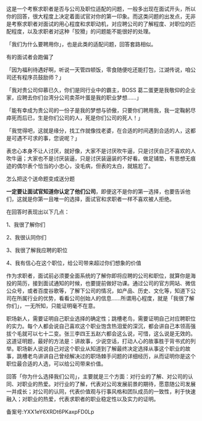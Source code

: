 这是一个考察求职者是否与公司及职位适配的问题，一般多出现在面试开头，所以你的回答，很大程度上决定着面试官对你的第一印象。而这类问题的出发点，无非是考察求职者对面试的用心程度和求职动机，对应聘公司的了解程度、对职位的匹配程度，以及求职者对这种「狡猾」的问题能不能很好的处理。

「我们为什么要聘用你」，也是此类的适配问题，回答套路相似。

有的面试者会跑偏了

「因为福利待遇好啊，听说一天管四顿饭，零食随便吃还能打包，江湖传说，咱公司还有程序员鼓励师？」

「我对贵公司仰慕已久，你们是同行业中的霸主，BOSS 葛二蛋更是我敬仰的企业家，应聘去你们台湾分公司卖茶叶蛋是我的职业梦想……」

「能有幸成为贵公司的一份子是我的梦想与骄傲，只要你们聘用我，我一定鞠躬尽瘁死而后已，生是你们公司的人，死是你们公司的死人！」

「我觉得吧，这就是缘分，找工作就像找老婆，在合适的时间遇到合适的人，这都是可遇不可求的事，您说呢？」

表忠心本身不让人讨厌，就好像，大家不是讨厌吹牛逼，只是讨厌自己不喜欢的人吹牛逼；大家也不是讨厌装逼，只是讨厌装逼装的不好看。做足铺垫，有思想无痕迹的偶尔表个恰当的小忠心，没毛病，但表的太白，就尴尬了。

怎么把这个送命题变成送分题

**一定要让面试官知道你认定了他们公司**，即便这不是你的第一选择，也要告诉他们，这就是你第一且唯一的选择，面试官和求职者一样不喜欢被人拒绝。

在回答时表现出以下几点：

1、我很了解你们

2、我很认同你们

3、我很了解我应聘的职位

4、我有信心在这个职位，给公司带来超过你们想象的价值

作为求职者，面试前必须要全面系统的了解你即将应聘的公司和职位，就算你是海投的简历，接到面试通知的时候，也要提前做好功课。通过公司的官方网站、微信公众号，或者百度谷歌等，了解下公司的情况，如产品、历史、文化等，知道下公司在所属行业的优势，看看公司创始人的信息……所谓用心程度，就是「我很了解你们」，一无所知，只能证明毫不在意。

职场新人，需要证明自己职业选择的确定性；跳槽老鸟，需要证明自己对应聘职位的实力。每个人都会说自己喜欢这个职业饱含热泪爱的深沉，都会讲自己本领高强拔个毛就可以七十二变。张三李四王五赵六都会这么说，可惜，这么说是无效的。这道证明题，最好的方法是：讲故事，少说空话，打动人心的故事胜于背书式的列举。职场新人说说自己对这个职业从知道到了解最终决定选择从事这个职业的故事，跳槽老鸟讲讲自己曾经解决过的职场棘手问题的详细经历，从而证明你是这个职位最合适的人选，可以给公司带来价值。

回答「你为什么选择我们公司」，主要就是三个方面：对行业的了解、对公司的认同、对职业的热爱。对行业的了解，代表对公司发展前景的期待，愿意随公司发展一并成长；对公司的认同，代表价值观与行事风格和团队成员的一致性，利于快速融入；对职业的热爱，代表求职者的职业稳定性以及实力的证明。 

备案号:YXX1eY6XRDt6PKaxpFD0Lp